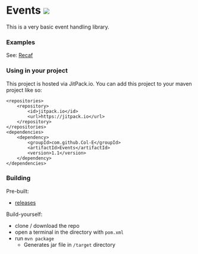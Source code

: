 # Events [![](https://jitpack.io/v/Col-E/Events.svg)](https://jitpack.io/#Col-E/Events)

This is a very basic event handling library.

### Examples

See: [Recaf](https://github.com/Col-E/Recaf)

### Using in your project

This project is hosted via JitPack.io. You can add this project to your maven project like so:
```
<repositories>
	<repository>
	    <id>jitpack.io</id>
	    <url>https://jitpack.io</url>
	</repository>
</repositories>
<dependencies>
	<dependency>
	    <groupId>com.github.Col-E</groupId>
	    <artifactId>Events</artifactId>
	    <version>1.1</version>
	</dependency>
</dependencies>
```

### Building

Pre-built: 

* [releases](https://github.com/Col-E/Events/releases)

Build-yourself: 

* clone / download the repo
* open a terminal in the directory with `pom.xml`
* run `mvn package`
    * Generates jar file in `/target` directory